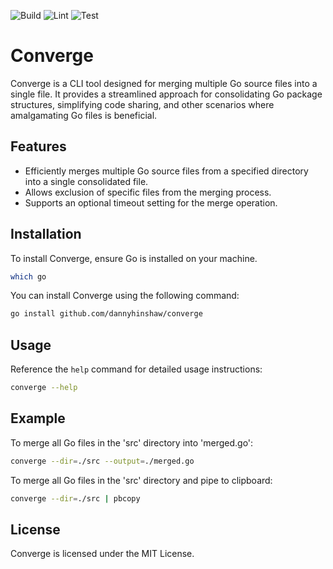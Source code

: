 ![Build](https://github.com/dannyhinshaw/converge/actions/workflows/build.yaml/badge.svg)
![Lint](https://github.com/dannyhinshaw/converge/actions/workflows/lint.yaml/badge.svg)
![Test](https://github.com/dannyhinshaw/converge/actions/workflows/test.yaml/badge.svg)

# Converge

Converge is a CLI tool designed for merging multiple Go source files into a single file. It provides a streamlined
approach for consolidating Go package structures, simplifying code sharing, and other scenarios where amalgamating Go
files is beneficial.

## Features

- Efficiently merges multiple Go source files from a specified directory into a single consolidated file.
- Allows exclusion of specific files from the merging process.
- Supports an optional timeout setting for the merge operation.

## Installation

To install Converge, ensure Go is installed on your machine.

```bash
which go
```

You can install Converge using the following command:

```bash
go install github.com/dannyhinshaw/converge
```

## Usage

Reference the `help` command for detailed usage instructions:

```bash
converge --help
```

## Example

To merge all Go files in the 'src' directory into 'merged.go':

```bash
converge --dir=./src --output=./merged.go
```

To merge all Go files in the 'src' directory and pipe to clipboard:

```bash
converge --dir=./src | pbcopy
```

## License

Converge is licensed under the MIT License.
